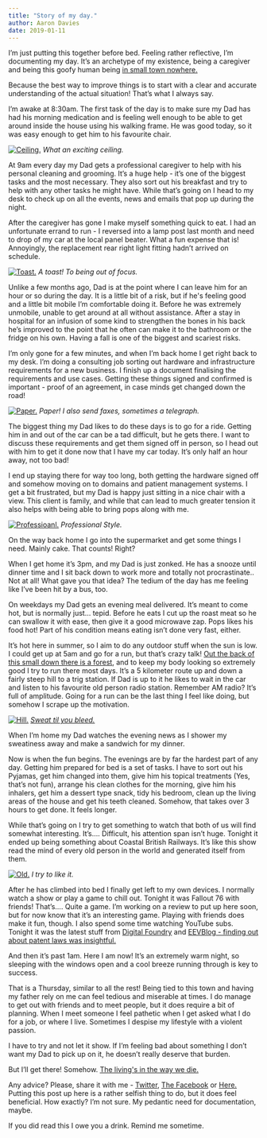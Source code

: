 ```yaml
---
title: "Story of my day."
author: Aaron Davies
date: 2019-01-11
---
```


I’m just putting this together before bed. Feeling rather reflective, I’m documenting my day. It’s an archetype of my existence, being a caregiver and being this goofy human being [in small town nowhere.](https://www.google.co.nz/maps/place/Levin/data=!4m2!3m1!1s0x6d40f3627c967d4d:0x500ef6143a2d9d0?ved=2ahUKEwjP4bj2oOPfAhWGYisKHRQUCaEQ8gEwDnoECAkQCA)

Because the best way to improve things is to start with a clear and accurate understanding of the actual situation! That’s what I always say.

I’m awake at 8:30am. The first task of the day is to make sure my Dad has had his morning medication and is feeling well enough to be able to get around inside the house using his walking frame. He was good today, so it was easy enough to get him to his favourite chair.

[![Ceiling.](/media/images/blog/roof.jpg)](/media/images/blog/roof.jpg)
_What an exciting ceiling._

At 9am every day my Dad gets a professional caregiver to help with his personal cleaning and grooming. It’s a huge help - it’s one of the biggest tasks and the most necessary. They also sort out his breakfast and try to help with any other tasks he might have. While that’s going on I head to my desk to check up on all the events, news and emails that pop up during the night.

After the caregiver has gone I make myself something quick to eat. I had an unfortunate errand to run - I reversed into a lamp post last month and need to drop of my car at the local panel beater. What a fun expense that is! Annoyingly, the replacement rear right light fitting hadn’t arrived on schedule.

[![Toast.](/media/images/blog/PB.jpg)](/media/images/blog/PB.jpg)
_A toast! To being out of focus._

Unlike a few months ago, Dad is at the point where I can leave him for an hour or so during the day. It is a little bit of a risk, but if he's feeling good and a little bit mobile I’m comfortable doing it. Before he was extremely unmobile, unable to get around at all without assistance. After a stay in hospital for an infusion of some kind to strengthen the bones in his back he’s improved to the point that he often can make it to the bathroom or the fridge on his own. Having a fall is one of the biggest and scariest risks.

I’m only gone for a few minutes, and when I’m back home I get right back to my desk. I’m doing a consulting job sorting out hardware and infrastructure requirements for a new business. I finish up a document finalising the requirements and use cases. Getting these things signed and confirmed is important - proof of an agreement, in case minds get changed down the road!

[![Paper.](/media/images/blog/PB2.jpg)](/media/images/blog/PB2.jpg)
_Paper! I also send faxes, sometimes a telegraph._

The biggest thing my Dad likes to do these days is to go for a ride. Getting him in and out of the car can be a tad difficult, but he gets there. I want to discuss these requirements and get them signed off in person, so I head out with him to get it done now that I have my car today. It’s only half an hour away, not too bad!

I end up staying there for way too long, both getting the hardware signed off and somehow moving on to domains and patient management systems. I get a bit frustrated, but my Dad is happy just sitting in a nice chair with a view. This client is family, and while that can lead to much greater tension it also helps with being able to bring pops along with me.

[![Professioanl.](/media/images/blog/PB3.jpg)](/media/images/blog/PB3.jpg)
_Professional Style._

On the way back home I go into the supermarket and get some things I need. Mainly cake. That counts! Right?

When I get home it’s 3pm, and my Dad is just zonked. He has a snooze until dinner time and I sit back down to work more and totally not procrastinate.. Not at all! What gave you that idea? The tedium of the day has me feeling like I’ve been hit by a bus, too.

On weekdays my Dad gets an evening meal delivered. It’s meant to come hot, but is normally just… tepid. Before he eats I cut up the roast meat so he can swallow it with ease, then give it a good microwave zap. Pops likes his food hot! Part of his condition means eating isn’t done very fast, either.

It’s hot here in summer, so I aim to do any outdoor stuff when the sun is low. I could get up at 5am and go for a run, but that’s crazy talk! [Out the back of this small down there is a forest](https://www.horowhenua.govt.nz/Places-Events/Cycle-Tracks-Walking-Trails/Trig-Walkway), and to keep my body looking so extremely good I try to run there most days. It’s a 5 kilometer route up and down a fairly steep hill to a trig station. If Dad is up to it he likes to wait in the car and listen to his favourite old person radio station. Remember AM radio? It’s full of amplitude. Going for a run can be the last thing I feel like doing, but somehow I scrape up the motivation.

[![Hill.](/media/images/blog/hill.jpg)](/media/images/blog/hill.jpg)
_[Sweat til you bleed.](https://www.youtube.com/watch?v=LaTGrV58wec)_

When I’m home my Dad watches the evening news as I shower my sweatiness away and make a sandwich for my dinner.

Now is when the fun begins. The evenings are by far the hardest part of any day. Getting him prepared for bed is a set of tasks. I have to sort out his Pyjamas, get him changed into them, give him his topical treatments (Yes, that’s not fun), arrange his clean clothes for the morning, give him his inhalers, get him a dessert type snack, tidy his bedroom, clean up the living areas of the house and get his teeth cleaned. Somehow, that takes over 3 hours to get done. It feels longer.

While that’s going on I try to get something to watch that both of us will find somewhat interesting. It’s…. Difficult, his attention span isn’t huge. Tonight it ended up being something about Coastal British Railways. It’s like this show read the mind of every old person in the world and generated itself from them.

[![Old.](/media/images/blog/PB4.jpg)](/media/images/blog/PB4.jpg)
_I try to like it._

After he has climbed into bed I finally get left to my own devices. I normally watch a show or play a game to chill out. Tonight it was Fallout 76 with friends! That’s…. Quite a game. I’m working on a review to put up here soon, but for now know that it’s an interesting game. Playing with friends does make it fun, though. I also spend some time watching YouTube subs. Tonight it was the latest stuff from [Digital Foundry](https://www.youtube.com/user/DigitalFoundry) and [EEVBlog - finding out about patent laws was insightful.](https://www.youtube.com/watch?v=Nes0MnoeRtg)

And then it’s past 1am. Here I am now! It’s an extremely warm night, so sleeping with the windows open and a cool breeze running through is key to success.

That is a Thursday, similar to all the rest! Being tied to this town and having my father rely on me can feel tedious and miserable at times. I do manage to get out with friends and to meet people, but it does require a bit of planning. When I meet someone I feel pathetic when I get asked what I do for a job, or where I live. Sometimes I despise my lifestyle with a violent passion.

I have to try and not let it show. If I’m feeling bad about something I don’t want my Dad to pick up on it, he doesn’t really deserve that burden.

But I’ll get there! Somehow. [The living's in the way we die.](https://www.youtube.com/watch?v=de2rBeWNgFo)

Any advice? Please, share it with me - [Twitter](https://twitter.com/aaronights), [The Facebook](https://www.facebook.com/aaronights) or [Here.](mailto:aaronights@gmail.com) Putting this post up here is a rather selfish thing to do, but it does feel beneficial. How exactly? I’m not sure. My pedantic need for documentation, maybe.

If you did read this I owe you a drink. Remind me sometime.
